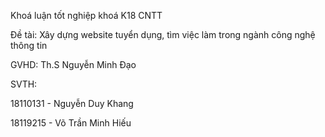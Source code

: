 Khoá luận tốt nghiệp khoá K18 CNTT

Đề tài: Xây dựng website tuyển dụng, tìm việc làm trong ngành công nghệ thông tin

GVHD: Th.S Nguyễn Minh Đạo

SVTH:

18110131 - Nguyễn Duy Khang

18119215 - Võ Trần Minh Hiếu
    
